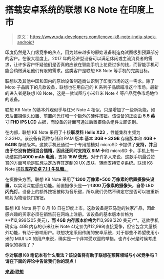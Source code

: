 # 搭载安卓系统的联想 K8 Note 在印度上市

> 原文：<https://www.xda-developers.com/lenovo-k8-note-india-stock-android/>

印度仍然是入门级竞争的热点，因为越来越多的原始设备制造商试图吸引预算部分的客户。在很大程度上，2017 年的经济型设备可以满足休闲或主流消费者的需求，让许多客户怀疑他们是否真的应该在智能手机上花费过多的钱，而智能手机可能会稍微满足他们有限的需求。这类客户是联想 K8 Note 等手机的完美目标。

联想以及其他中国和国内的原始设备制造商认识到了印度市场的这一需求。除了 Moto 子品牌下的几款设备，联想也在用自己的 K 系列子品牌瞄准这个市场。最新的进入者是联想 K8 Note，这是一款试图与小米红米 Note 4 等产品竞争市场地位的设备。

联想 K8 Note 的基本外观似乎与红米 Note 4 相似，只是增加了一些新功能，如双后置摄像头设置、前置闪光灯和一个额外的硬件按钮。该设备的正面由 **5.5 英寸 FHD IPS LCD** 占据，而设备的背面可通过后置摄像头组件立即识别。

在内部，联想 K8 Note 采用了十核**联发科 Helio X23** ，性能集群主频为 2.3GHz。该设备有两种存储和 RAM 版本:基本 **3GB + 32GB** 存储版本和 **4GB + 64GB** 存储版本。这款手机还通过一个专用插槽对 microSD 卡提供了**支持，并且由于它没有使用混合插槽，因此还同时支持双 SIM 卡**和 microSD 卡。手机上有一块结实的**4000 mAh 电池**，支持 **15W 快充**。对于许多人来说，这款手机最受赞赏的方面可能是联想决定放弃其定制的 UX 皮肤，转而支持安卓系统。联想 K8 Note [搭载**库存安卓 7.1.1 牛轧糖**。](https://www.xda-developers.com/lenovo-smartphones-stock-android/)

在摄像头方面，联想 K8 Note 采用了**1300 万像素+500 万像素的后置摄像头设置**，以实现深度感应功能。前置摄像头是一个**1300 万像素的摄像头，自带 LED 闪光灯**。设备上的额外按钮被称为音乐键，所以我们仍然不确定它是否可以被重新映射为物理快门按钮。

联想 K8 Note 将于 8 月 18 日在印度上市。这款设备是亚马逊的独家产品，因此感兴趣的买家必须在销售前在网站上注册。该设备的基本版本价格为**₹12,999(205 美元)**，而 4GB 内存版本价格为**₹13,999(220 美元)**。这款手机确实与 4GB 内存的小米红米 Note 4(定价为₹12,999)直接竞争，但它包含大量额外功能，有助于影响用户。联想决定采用传统的安卓系统，对于那些不希望使用小米的 MIUI UX 的用户来说，确实是一个非常受欢迎的举措。也许小米是时候考虑类似的事情了？

**你对联想 K8 笔记本有什么看法？该设备将有助于联想在预算领域与小米竞争吗？请在下面的评论中告诉我们你的观点！**

[**来源:联想**](http://www3.lenovo.com/in/en/smartphones/smartphone-k-series/Lenovo-K8-Note/p/WMD00000338#tab-features)